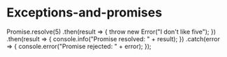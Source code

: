 # Exceptions-and-promises

Promise.resolve(5)
 .then(result => {
 throw new Error("I don't like five");
 })
 .then(result => {
 console.info("Promise resolved: " + result);
 })
 .catch(error => {
 console.error("Promise rejected: " + error);
 });
